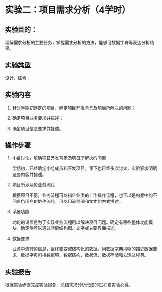 # 实验二：项目需求分析（4学时）

## 实验目的：

理解需求分析的主要任务，掌握需求分析的方法，能够用数据字典等表达分析结果。

## 实验类型

设计、综合

## 实验内容

1. 针对学期初选定的项目，确定项目开发背景及项目所解决的问题；

2. 确定项目业务要求并描述；

3. 确定项目信息要求并描述。

## 操作步骤

1. 小组讨论，明确项目开发背景及项目所解决的问题

   学期初，已经确定小组成员和开发项目，课下也已经多次讨论，实验要求明确这些内容并描述。

2. 项目所涉及的业务流程

   根据项目不同，业务流程可以指企业类的工作操作流程，也可以是构想中的不同角色用户的协作流程，可以用流程图和文本的方式描述。

3. 系统功能

   功能的设置是为了实现业务流程用以解决项目问题。确定有哪些整体功能模块，确定后可以通过功能结构图、文字或主要界面描述。

4. 数据要求

   业务中流转的信息，最终要变成结构化的数据。用数据字典清晰的描述数据要求，数据字典包括数据项、数据结构、数据流、数据存储和处理过程等。

## 实验报告

根据实验步骤完成实验报告，总结需求分析形成的过程和实验心得。